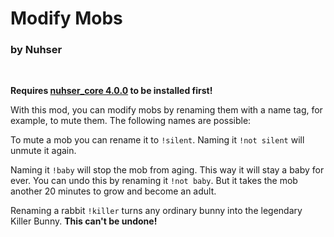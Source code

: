 # Modify Mobs

### by Nuhser

<br>

**Requires [nuhser_core 4.0.0](https://github.com/Nuhser/nuhser_core "Nuhser_Core") to be installed first!**

With this mod, you can modify mobs by renaming them with a name tag, for example, to mute them. The following names are possible:

To mute a mob you can rename it to `!silent`. Naming it `!not silent` will unmute it again.

Naming it `!baby` will stop the mob from aging. This way it will stay a baby for ever. You can undo this by renaming it `!not baby`. But it takes the mob another 20 minutes to grow and become an adult.

Renaming a rabbit `!killer` turns any ordinary bunny into the legendary Killer Bunny. **This can't be undone!**
